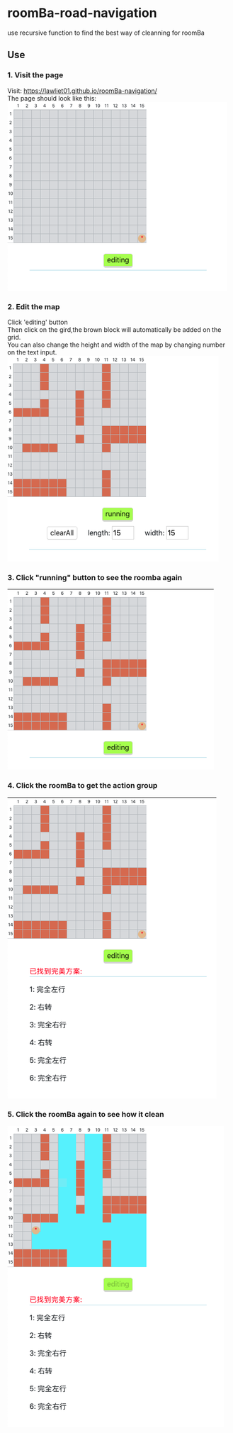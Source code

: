 # roomBa-road-navigation
use recursive function to find the best way of cleanning for roomBa

## Use

###  1. Visit the page 
Visit: https://lawliet01.github.io/roomBa-navigation/ \
The page should look like this:\
![alt fail](./README/inital.png)

###  2. Edit the map
Click 'editing' button \
Then click on the gird,the brown block will automatically be added on the grid.\
You can also change the height and width of the map by changing number on the text input.
![alt fail](./README/addBlock.png)


###  3. Click "running" button to see the roomba again
![alt fail](./README/showTheRobotAgain.png)

###  4. Click the roomBa to get the action group
![alt fail](./README/findWay.png)

###  5. Click the roomBa again to see how it clean
![alt fail](./README/check.png)
